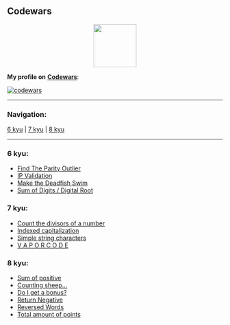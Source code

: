 ## Codewars

<div id="header" align="center">
  <img src="https://docs.codewars.com/logo.svg" width="100"/>
</div>

**My profile on** [**Codewars**](https://www.codewars.com/users/vypiemzalyubov):

[![codewars](https://www.codewars.com/users/vypiemzalyubov/badges/large)](https://www.codewars.com/users/vypiemzalyubov)   

---

### Navigation:

[6 kyu](https://github.com/vypiemzalyubov/go/tree/main/Codewars#6-kyu) | [7 kyu](https://github.com/vypiemzalyubov/go/tree/main/Codewars#7-kyu) | [8 kyu](https://github.com/vypiemzalyubov/go/tree/main/Codewars#8-kyu)

---

### 6 kyu:
- [Find The Parity Outlier](https://github.com/vypiemzalyubov/go/blob/main/Codewars/6%20kyu/find_the_parity_outlier.go)
- [IP Validation](https://github.com/vypiemzalyubov/go/blob/main/Codewars/6%20kyu/ip_validation.go)
- [Make the Deadfish Swim](https://github.com/vypiemzalyubov/go/blob/main/Codewars/6%20kyu/make_the_deadfish_swim.go)
- [Sum of Digits / Digital Root](https://github.com/vypiemzalyubov/go/blob/main/Codewars/6%20kyu/sum_of_digits_digital_root.go)

### 7 kyu:
- [Count the divisors of a number](https://github.com/vypiemzalyubov/go/blob/main/Codewars/7%20kyu/count_the_divisors_of_a_number.go)
- [Indexed capitalization](https://github.com/vypiemzalyubov/go/blob/main/Codewars/7%20kyu/indexed_capitalization.go)
- [Simple string characters](https://github.com/vypiemzalyubov/go/blob/main/Codewars/7%20kyu/simple_string_characters.go)
- [V A P O R C O D E](https://github.com/vypiemzalyubov/go/blob/main/Codewars/7%20kyu/vaporcode.go)

### 8 kyu:
- [Sum of positive](https://github.com/vypiemzalyubov/go/blob/main/Codewars/8%20kyu/%20sum_of_positive.go)
- [Counting sheep...](https://github.com/vypiemzalyubov/go/blob/main/Codewars/8%20kyu/counting_sheep.go)
- [Do I get a bonus?](https://github.com/vypiemzalyubov/go/blob/main/Codewars/8%20kyu/do_i_get_a_bonus.go)
- [Return Negative](https://github.com/vypiemzalyubov/go/blob/main/Codewars/8%20kyu/return_negative.go)
- [Reversed Words](https://github.com/vypiemzalyubov/go/blob/main/Codewars/8%20kyu/reversed_words.go)
- [Total amount of points](https://github.com/vypiemzalyubov/go/blob/main/Codewars/8%20kyu/total_amount_of_points.go)
